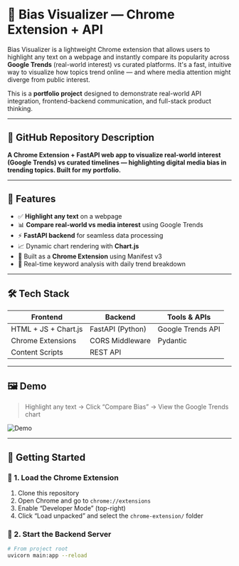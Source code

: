 # 🧠 Bias Visualizer — Chrome Extension + API

Bias Visualizer is a lightweight Chrome extension that allows users to highlight any text on a webpage and instantly compare its popularity across **Google Trends** (real-world interest) vs curated platforms. It's a fast, intuitive way to visualize how topics trend online — and where media attention might diverge from public interest.

This is a **portfolio project** designed to demonstrate real-world API integration, frontend-backend communication, and full-stack product thinking.

---

## 📌 GitHub Repository Description  
**A Chrome Extension + FastAPI web app to visualize real-world interest (Google Trends) vs curated timelines — highlighting digital media bias in trending topics. Built for my portfolio.**

---

## 🎯 Features

- ✅ **Highlight any text** on a webpage  
- 📊 **Compare real-world vs media interest** using Google Trends  
- ⚡ **FastAPI backend** for seamless data processing  
- 📈 Dynamic chart rendering with **Chart.js**  
- 🎯 Built as a **Chrome Extension** using Manifest v3  
- 🧠 Real-time keyword analysis with daily trend breakdown  

---

## 🛠️ Tech Stack

| Frontend              | Backend           | Tools & APIs       |
|-----------------------|--------------------|---------------------|
| HTML + JS + Chart.js  | FastAPI (Python)   | Google Trends API   |
| Chrome Extensions     | CORS Middleware    | Pydantic            |
| Content Scripts       | REST API           |                     |

---

## 🖼️ Demo

> Highlight any text → Click “Compare Bias” → View the Google Trends chart

![Demo](demo.gif)

---

## 🚀 Getting Started

### 🧩 1. Load the Chrome Extension

1. Clone this repository
2. Open Chrome and go to `chrome://extensions`
3. Enable “Developer Mode” (top-right)
4. Click “Load unpacked” and select the `chrome-extension/` folder

### 🔌 2. Start the Backend Server

```bash
# From project root
uvicorn main:app --reload
